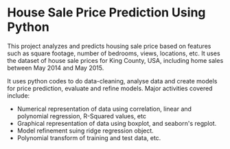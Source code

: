 # House Sale Price Prediction Using Python

This project analyzes and predicts housing sale price based on features such as square footage, number of bedrooms, views, locations, etc. It uses the dataset of house sale prices for King County, USA, including home sales between May 2014 and May 2015.

It uses python codes to do data-cleaning, analyse data and create models for price prediction, evaluate and refine models. Major activities covered include:
- Numerical representation of data using correlation, linear and polynomial regression, R-Squared values, etc
- Graphical representation of data using boxplot, and seaborn's regplot.
- Model refinement suing ridge regression object.
- Polynomial transform of training and test data, etc.
